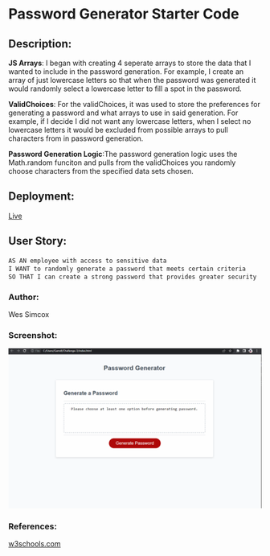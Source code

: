 # Password Generator Starter Code

## Description:

**JS Arrays**: I began with creating 4 seperate arrays to store the data that I wanted to include in the password generation. For example, I create an array of just lowercase letters so that when the password was generated it would randomly select a lowercase letter to fill a spot in the password.

**ValidChoices**: For the validChoices, it was used to store the preferences for generating a password and what arrays to use in said generation. For example, if I decide I did not want any lowercase letters, when I select no lowercase letters it would be excluded from possible arrays to pull characters from in password generation.

**Password Generation Logic**:The password generation logic uses the Math.random funciton and pulls from the validChoices you randomly choose characters from the specified data sets chosen.

## Deployment:
[Live](https://wessimcox.github.io/Challenge-3-Password-Generator/)

## User Story:

```
AS AN employee with access to sensitive data
I WANT to randomly generate a password that meets certain criteria
SO THAT I can create a strong password that provides greater security
```

### Author:
Wes Simcox

### Screenshot:
![Screenshot](https://github.com/WesSimcox/Challenge-3-Password-Generator/blob/main/screenshot.png)


### References:
[w3schools.com](https://www.w3schools.com/)


